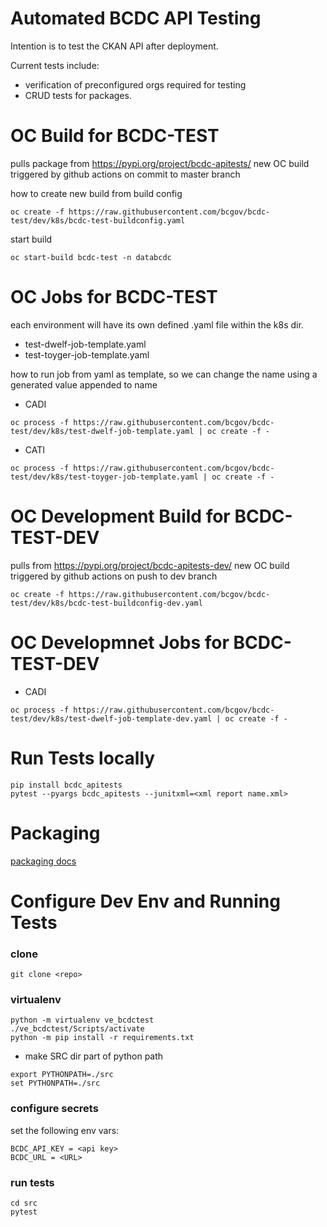 # Automated BCDC API Testing 

Intention is to test the CKAN API after deployment.

Current tests include:
 - verification of preconfigured orgs required for testing
 - CRUD tests for packages.
 
# OC Build for BCDC-TEST

pulls package from https://pypi.org/project/bcdc-apitests/
new OC build triggered by github actions on commit to master branch

how to create new build from build config
  
```
oc create -f https://raw.githubusercontent.com/bcgov/bcdc-test/dev/k8s/bcdc-test-buildconfig.yaml
```

start build 

```
oc start-build bcdc-test -n databcdc
```

# OC Jobs for BCDC-TEST

each environment will have its own defined .yaml file within the k8s dir. 

* test-dwelf-job-template.yaml
* test-toyger-job-template.yaml

how to run job from yaml as template, so we can change the name using a generated value appended to name
* CADI
```
oc process -f https://raw.githubusercontent.com/bcgov/bcdc-test/dev/k8s/test-dwelf-job-template.yaml | oc create -f -
```
* CATI
```
oc process -f https://raw.githubusercontent.com/bcgov/bcdc-test/dev/k8s/test-toyger-job-template.yaml | oc create -f -
```


# OC Development Build for BCDC-TEST-DEV

pulls from https://pypi.org/project/bcdc-apitests-dev/
new OC build triggered by github actions on push to dev branch

```
oc create -f https://raw.githubusercontent.com/bcgov/bcdc-test/dev/k8s/bcdc-test-buildconfig-dev.yaml
```

# OC Developmnet Jobs for BCDC-TEST-DEV
* CADI
```
oc process -f https://raw.githubusercontent.com/bcgov/bcdc-test/dev/k8s/test-dwelf-job-template-dev.yaml | oc create -f -
```

# Run Tests locally

```
pip install bcdc_apitests
pytest --pyargs bcdc_apitests --junitxml=<xml report name.xml>
```
  
# Packaging

[packaging docs](docs/packaging.md)

# Configure Dev Env and Running Tests

### clone
`git clone <repo>`

### virtualenv 
```
python -m virtualenv ve_bcdctest
./ve_bcdctest/Scripts/activate
python -m pip install -r requirements.txt
```

* make SRC dir part of python path
```
export PYTHONPATH=./src
set PYTHONPATH=./src
```

### configure secrets
set the following env vars:

```
BCDC_API_KEY = <api key>
BCDC_URL = <URL>
```

### run tests
```
cd src
pytest
```



